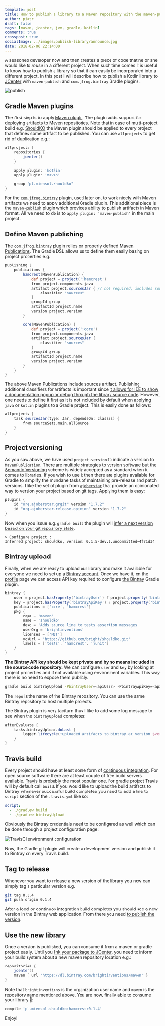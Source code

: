 ```yaml
---
template: post
title: How to publish a library to a Maven repository with the maven-publish plugin
author: piotr
draft: false
tags: [maven, jcenter, jvm, gradle, kotlin]
comments: true
crosspost: true
socialImage: ../images/publish-library/announce.jpg
date: 2018-02-06 22:14:00
---
```


A seasoned developer now and then creates a piece of code that he or she would like to _reuse_ in a different project. When such time comes it is useful to know how to publish a library so that it can easily be incorporated into a different project. In this post I will describe how to publish a Kotlin library to [JCenter](https://bintray.com/bintray/jcenter) with `maven-publish` and `com.jfrog.bintray` Gradle plugins.

![publish](../images/publish-library/announce.jpg)

## Gradle Maven plugins

The first step is to apply [Maven plugin](https://docs.gradle.org/current/userguide/maven_plugin.html). The plugin adds support for deploying artifacts to Maven repositories. Note that in case of multi-project build e.g. [ShouldKO](https://github.com/bright/shouldko) the Maven plugin should be applied to every project that defines some artifact to be published. You can use `allprojects` to get rid of duplication e.g.:

```groovy
allprojects {
    repositories {
        jcenter()
    }

    apply plugin: 'kotlin'
    apply plugin: 'maven'

    group "pl.miensol.shouldko"
}
```

For the [`com.jfrog.bintray`](https://github.com/bintray/gradle-bintray-plugin) plugin, used later on, to work nicely with Maven artifacts we need to apply additional Gradle plugin. This additional piece is the [`maven-publish`](https://docs.gradle.org/current/userguide/publishing_maven.html) plugin which provides ability to publish artifacts in Maven format. All we need to do is to `apply plugin: 'maven-publish'` in the main project.

## Define Maven publishing

The [`com.jfrog.bintray`](https://github.com/bintray/gradle-bintray-plugin#step-7-define-artifacts-to-be-uploaded-to-bintray) plugin relies on properly defined [Maven Publications](https://docs.gradle.org/current/userguide/publishing_maven.html). The Gradle DSL allows us to define them easily basing on project properties e.g.

```groovy
publishing {
    publications {
        hamcrest(MavenPublication) {
            def project = project(':hamcrest')
            from project.components.java
            artifact project.sourcesJar { // not required, includes sourcesJar with correct classifer
                classifier "sources"
            }
            groupId group
            artifactId project.name
            version project.version
        }

        core(MavenPublication) {
            def project = project(':core')
            from project.components.java
            artifact project.sourcesJar {
                classifier "sources"
            }
            groupId group
            artifactId project.name
            version project.version
        }
    }
}
```

The above Maven Publications include sources artifact. Publishing additional classifiers for artifacts is important since [it allows for IDE to show a documentation popup or debug through the library source code](https://stackoverflow.com/a/20909695/155213).  However, one needs to define it first as it is not included by default when applying `java` or `kotlin` plugins to a Gradle project. This is easily done as follows:

```groovy
allprojects {
    task sourcesJar(type: Jar, dependsOn: classes) {
        from sourceSets.main.allSource
    }
}
```

## Project versioning

As you saw above, we have used `project.version` to indicate a version to `MavenPublication`. There are multiple strategies to version software but the [Semantic Versioning](https://semver.org/) scheme is widely accepted as a standard when it comes to libraries. If you wish to use it then there are plugins available for Gradle to simplify the mundane tasks of maintaining pre-release and patch versions. I like the set of plugin from [`ajoberstar`](https://github.com/ajoberstar/gradle-git/wiki) that provide an opinionated way to version your project based on git tags. Applying them is easy:


```groovy
plugins {
    id "org.ajoberstar.grgit" version "1.7.2"
    id "org.ajoberstar.release-opinion" version "1.7.2"
}
```

Now when you issue e.g. `gradle build` the plugin will [infer a next version based on your git repository state](https://github.com/ajoberstar/gradle-git/wiki/Release%20Plugins#how-do-i-use-the-opinion-plugin):

```
> Configure project : 
Inferred project: shouldko, version: 0.1.5-dev.0.uncommitted+4f71d34
```

## Bintray upload

Finally, when we are ready to upload our library and make it available for everyone we need to set up a [Bintray account](https://bintray.com/signup/oss). Once we have it, on the [profile](https://bintray.com/profile/edit) page we can access API key required to configure [the Bintray](https://github.com/bintray/gradle-bintray-plugin) Gradle plugin.

```groovy
bintray {
    user = project.hasProperty('bintrayUser') ? project.property('bintrayUser') : System.getenv('BINTRAY_USER')
    key = project.hasProperty('bintrayApiKey') ? project.property('bintrayApiKey') : System.getenv('BINTRAY_API_KEY')
    publications = ['core', 'hamcrest']
    pkg {
        repo = 'maven'
        name = 'shouldko'
        desc = 'Adds source line to tests assertion messages'
        userOrg = 'brightinventions'
        licenses = ['MIT']
        vcsUrl = 'https://github.com/bright/shouldko.git'
        labels = ['tests', 'hamcrest', 'junit']
    }
}
```

**The Bintray API key should be kept private and by no means included in the source code repository.**
We can configure `user` and `key` by looking at project properties and if not available using environment variables. This way there is no need to expose them publicly. 

```bash
gradle build bintrayUpload -PbintrayUser=<apiUser> -PbintrayApiKey=<apikKey>
```

The `repo` is the name of the Bintray repository. You can use the same Bintray repository to host multiple projects.

The Bintray plugin is very taciturn thus I like to add some log message to see when the `bintrayUpload` completes:

```groovy
afterEvaluate {
    tasks.bintrayUpload.doLast {
        logger.lifecycle("Uploaded artifacts to bintray at version $version")
    }
}
```

## Travis build

Every project should have at least some form of [continuous integration](https://en.wikipedia.org/wiki/Continuous_integration). For open source software there are at least couple of free build servers available. [Travis](https://travis-ci.org) is probably the most popular one. For gradle project Travis will by default call `build`. If you would like to upload the build artifacts to Bintray whenever successful build completes you need to add a line to `script` section of the `.travis.yml` like so:

```yaml
script:
  - ./gradlew build
  - ./gradlew bintrayUpload
```

Obviously the Bintray credentials need to be configured as well which can be done through a project configuration page:

![TravisCI environment configuration](../images/publish-library/travis-configure.png)

Now, the Gradle git plugin will create a development version and publish it to Bintray on every Travis build.

## Tag to release

Whenever you want to release a new version of the library you now can simply tag a particular version e.g.

```bash
git tag 0.1.4
git push origin 0.1.4
```

After a local or continuos integration build completes you should see a new version in the Bintray web application. From there you need [to publish the version](https://bintray.com/docs/usermanual/starting/starting_tutorial2uploading.html).

## Use the new library

Once a version is published, you can consume it from a maven or gradle project easily. Until you [link your package to JCenter](https://bintray.com/bintray/jcenter), you need to inform your build system about a new maven repository location e.g.:

```groovy
repositories {
    jcenter()
    maven { url 'https://dl.bintray.com/brightinventions/maven' }
}
```

Note that `brightinventions` is the organization user name and `maven` is the repository name mentioned above. You are now, finally able to consume your library 🎉:

```groovy
compile 'pl.miensol.shouldko:hamcrest:0.1.4'
```

Enjoy!
